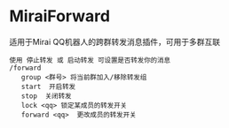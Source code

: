 # MiraiForward
适用于Mirai QQ机器人的跨群转发消息插件，可用于多群互联
```
使用 停止转发 或 启动转发 可设置是否转发你的消息
/forward
   group <群号> 将当前群加入/移除转发组
   start  开启转发
   stop  关闭转发
   lock <qq> 锁定某成员的转发开关
   forward <qq>  更改成员的转发开关
```
